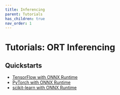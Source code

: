 ```yaml
---
title: Inferencing
parent: Tutorials
has_children: true
nav_order: 1
---
```

# Tutorials: ORT Inferencing

## Quickstarts
* [TensorFlow with ONNX Runtime](../tutorials/tf-get-started.md)
* [PyTorch with ONNX Runtime](https://pytorch.org/tutorials/advanced/super_resolution_with_onnxruntime.html)
* [scikit-learn with ONNX Runtime](https://www.onnxruntime.ai/python/tutorial.html)


